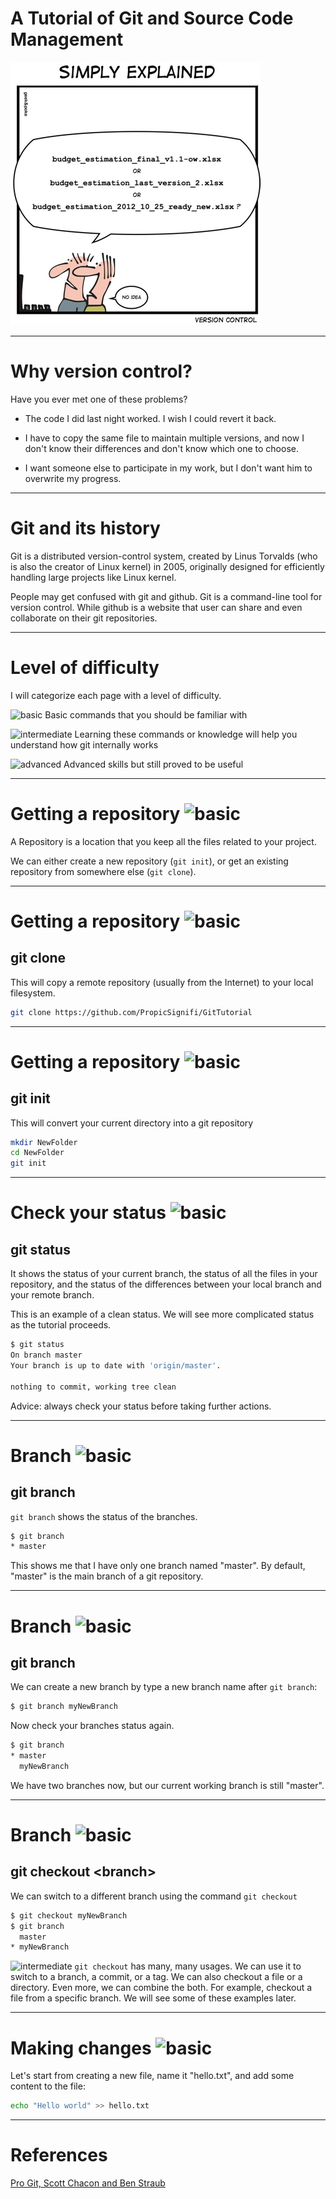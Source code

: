 # A Tutorial of Git and Source Code Management

![version control](images/version-control.jpg)

---

# Why version control?

Have you ever met one of these problems?

- The code I did last night worked. I wish I could revert it back.

- I have to copy the same file to maintain multiple versions, and now I don't know their differences and don't know which one to choose.

- I want someone else to participate in my work, but I don't want him to overwrite my progress.

---

# Git and its history

Git is a distributed version-control system, created by Linus Torvalds (who is also the creator of Linux kernel) in 2005, originally designed for efficiently handling large projects like Linux kernel.

People may get confused with git and github. Git is a command-line tool for version control. While github is a website that user can share and even collaborate on their git repositories.

---

# Level of difficulty

I will categorize each page with a level of difficulty.

![basic](https://img.shields.io/badge/-Basic-brightgreen) Basic commands that you should be familiar with

![intermediate](https://img.shields.io/badge/-Intermediate-blue) Learning these commands or knowledge will help you understand how git internally works

![advanced](https://img.shields.io/badge/-Advanced-red) Advanced skills but still proved to be useful

---

# Getting a repository ![basic](https://img.shields.io/badge/-Basic-brightgreen)

A Repository is a location that you keep all the files related to your project.

We can either create a new repository (`git init`), or get an existing repository from somewhere else (`git clone`).

---

# Getting a repository ![basic](https://img.shields.io/badge/-Basic-brightgreen)

## git clone

This will copy a remote repository (usually from the Internet) to your local filesystem.

```bash
git clone https://github.com/PropicSignifi/GitTutorial
```

---

# Getting a repository ![basic](https://img.shields.io/badge/-Basic-brightgreen)

## git init

This will convert your current directory into a git repository

```bash
mkdir NewFolder
cd NewFolder
git init
```

---

# Check your status ![basic](https://img.shields.io/badge/-Basic-brightgreen)

## git status

It shows the status of your current branch, the status of all the files in
your repository, and the status of the differences between your local branch
and your remote branch.

This is an example of a clean status. We will see more complicated status as
the tutorial proceeds.

```bash
$ git status
On branch master
Your branch is up to date with 'origin/master'.

nothing to commit, working tree clean
```

Advice: always check your status before taking further actions.

---

# Branch ![basic](https://img.shields.io/badge/-Basic-brightgreen)

## git branch

`git branch` shows the status of the branches.

```bash
$ git branch
* master
```

This shows me that I have only one branch named "master". By default, "master"
is the main branch of a git repository.

---

# Branch ![basic](https://img.shields.io/badge/-Basic-brightgreen)

## git branch

We can create a new branch by type a new branch name after `git branch`:

```bash
$ git branch myNewBranch
```

Now check your branches status again.

```bash
$ git branch
* master
  myNewBranch
```

We have two branches now, but our current working branch is still "master".

---

# Branch ![basic](https://img.shields.io/badge/-Basic-brightgreen)

## git checkout \<branch\>

We can switch to a different branch using the command `git checkout`

```bash
$ git checkout myNewBranch
$ git branch
  master
* myNewBranch
```

![intermediate](https://img.shields.io/badge/-Intermediate-blue)
`git checkout` has many, many usages. We can use it to switch to a branch,
a commit, or a tag. We can also checkout a file or a directory. Even
more, we can combine the both. For example, checkout a file from a
specific branch. We will see some of these examples later.

---

# Making changes ![basic](https://img.shields.io/badge/-Basic-brightgreen)

Let's start from creating a new file, name it "hello.txt", and add some
content to the file:

```bash
echo "Hello world" >> hello.txt
```

---

# References

[Pro Git, Scott Chacon and Ben Straub](https://git-scm.com/book/en/v2)
